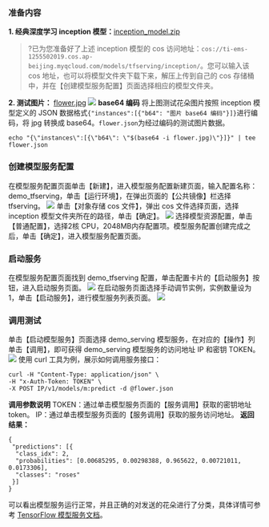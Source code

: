 
### 准备内容
**1. 经典深度学习 inception 模型：**[inception_model.zip](http://ti-ems-1255502019.cosbj.myqcloud.com/tfserving/inception/inception_model.zip)
>?已为您准备好了上述 inception 模型的 cos 访问地址：`cos://ti-ems-1255502019.cos.ap-beijing.myqcloud.com/models/tfserving/inception/`。您可以输入该 cos 地址，也可以将模型文件夹下载下来，解压上传到自己的 cos 存储桶中，并在【创建模型服务配置】页面选择相应的模型文件夹。

**2. 测试图片：** [flower.jpg](http://ti-ems-1255502019.cosbj.myqcloud.com/test-data/tfserving_data/flower.jpg)
![](https://main.qcloudimg.com/raw/9e74659a24ec62bc47b0f14160afee98.png)
**base64 编码**
将上图测试花朵图片按照 inception 模型定义的 JSON 数据格式`{"instances":[{"b64": "图片 base64 编码"}]}`进行编码，将 jpg 转换成 base64。`flower.json`为经过编码的测试图片数据。
```shell
echo "{\"instances\":[{\"b64\": \"$(base64 -i flower.jpg)\"}]}" | tee flower.json
```

### 创建模型服务配置
在模型服务配置页面单击【新建】，进入模型服务配置新建页面，输入配置名称：demo_tfserving，单击【运行环境】，在弹出页面的【公共镜像】栏选择 tfserving。
![](pics2/demotf1.png)
单击【对象存储 cos 文件】，弹出 cos 文件选择页面，选择 inception 模型文件夹所在的路径，单击【确定】。
![](https://main.qcloudimg.com/raw/750a166db95a17801d4443960e9ec82f.png)
选择模型资源配置，单击【普通配置】，选择2核 CPU，2048MB内存配置项。模型服务配置创建完成之后，单击【确定】，进入模型服务配置页面。
### 启动服务
在模型服务配置页面找到 demo_tfserving 配置，单击配置卡片的【启动服务】按钮，进入启动服务页面。
![](https://main.qcloudimg.com/raw/af95e25692913e32750c8b0ea1aca410.png)
在启动服务页面选择手动调节实例，实例数量设为1，单击【启动服务】，进行模型服务列表页面。
![](https://main.qcloudimg.com/raw/f8e97a68b4aac1a7b1a0a1075b53d62b.png)
### 调用测试
单击【启动模型服务】页面选择 demo_serving 模型服务，在对应的【操作】列单击【调用】，即可获得 demo_serving 模型服务的访问地址 IP 和密钥 TOKEN。
![](https://main.qcloudimg.com/raw/35a25f37773217ab2fdc3a48f0679596.png)
使用 curl 工具为例，展示如何调用服务接口：
```shell
curl -H "Content-Type: application/json" \
-H "x-Auth-Token: TOKEN" \
-X POST IP/v1/models/m:predict -d @flower.json
```
**调用参数说明**
TOKEN：通过单击模型服务页面的【服务调用】获取的密钥地址 token。
IP：通过单击模型服务页面的【服务调用】获取的服务访问地址。
**返回结果：**
```shell
{
 "predictions": [{
  "class_idx": 2,
  "probabilities": [0.00685295, 0.00298388, 0.965622, 0.00721011, 0.0173306],
  "classes": "roses"
 }]
}
```
可以看出模型服务运行正常，并且正确的对发送的花朵进行了分类，具体详情可参考 [TensorFlow 模型服务文档](https://www.tensorflow.org/tfx/serving/api_rest)。

